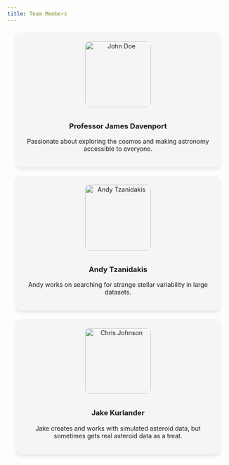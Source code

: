 ```yaml
---
title: Team Members
---
```


<style>
  .team-member {
    border-radius: 10px;
    box-shadow: 0 4px 8px rgba(0, 0, 0, 0.1);
    margin: 20px;
    padding: 20px;
    text-align: center;
    background-color: #f5f5f5;
  }

  .team-member img {
    border-radius: 10px; /* Maintain rounded corners */
    width: 150px;
    height: 150px; /* Set a fixed height to make images square */
    object-fit: cover; /* Maintain aspect ratio and cover the square */
    margin-bottom: 10px;
  }
</style>

<div class="team-member">
    <img src="https://example.com/path/to/img1.jpg" alt="John Doe">
    <h3>Professor James Davenport</h3>
    <p class="blurb">Passionate about exploring the cosmos and making astronomy accessible to everyone.</p>
</div>

<div class="team-member">
    <img src="https://astro.washington.edu/sites/astro/files/styles/portrait/public/profile-images/Screen%20Shot%202024-02-10%20at%201.33.38%20PM.png?itok=vND0FoAm" alt="Andy Tzanidakis">
    <h3>Andy Tzanidakis</h3>
    <p class="blurb">Andy works on searching for strange stellar variability in large datasets.</p>
</div>

<div class="team-member">
    <img src="https://hackmd-prod-images.s3-ap-northeast-1.amazonaws.com/uploads/upload_281e0877fb7cd6c32e02de3922dc8c05.png?AWSAccessKeyId=AKIA3XSAAW6AWSKNINWO&Expires=1708106795&Signature=WylVxx80ke7ezUZkMoVqYbhykIY%3D" alt="Chris Johnson">
    <h3>Jake Kurlander</h3>
    <p class="blurb">Jake creates and works with simulated asteroid data, but sometimes gets real asteroid data as a treat.</p>
</div>
